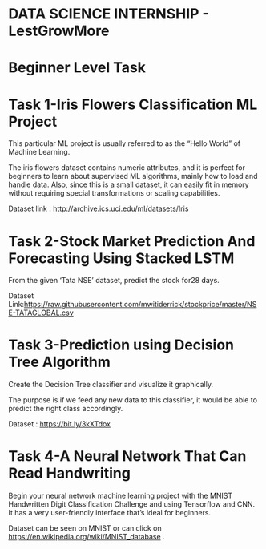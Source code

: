 # DATA SCIENCE INTERNSHIP - LestGrowMore #

# Beginner Level Task #

# Task 1-Iris Flowers Classification ML Project #
This particular ML project is usually referred to as the “Hello World” of Machine Learning.

The iris flowers dataset contains numeric attributes, and it is perfect for beginners to learn about supervised ML algorithms, mainly how to load and handle data. Also, since this is a small dataset, it can easily fit in memory without requiring special transformations or scaling capabilities.

Dataset link : http://archive.ics.uci.edu/ml/datasets/Iris

# Task 2-Stock Market Prediction And Forecasting Using Stacked LSTM #
From the given ‘Tata NSE’ dataset, predict the stock for28 days.

Dataset Link:https://raw.githubusercontent.com/mwitiderrick/stockprice/master/NSE-TATAGLOBAL.csv

# Task 3-Prediction using Decision Tree Algorithm #
Create the Decision Tree classifier and visualize it graphically.

The purpose is if we feed any new data to this classifier, it would be able to predict the right class accordingly.

Dataset : https://bit.ly/3kXTdox

# Task 4-A Neural Network That Can Read Handwriting #
Begin your neural network machine learning project with the MNIST Handwritten Digit Classification Challenge and using Tensorflow and CNN. It has a very user-friendly interface that’s ideal for beginners.

Dataset can be seen on MNIST or can click on https://en.wikipedia.org/wiki/MNIST_database .
